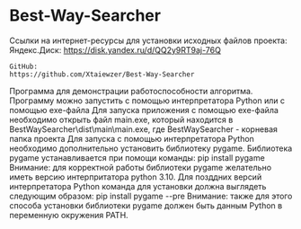 # Best-Way-Searcher
Ссылки на интернет-ресурсы для установки исходных файлов проекта:
	Яндекс.Диск:
	https://disk.yandex.ru/d/QQ2y9RT9aj-76Q

	GitHub:
	https://github.com/Xtaiewzer/Best-Way-Searcher


 Программа для демонстрации работоспособности алгоритма. Программу можно запустить с помощью интерпретатора Python или с помощью exe-файла
 Для запуска приложения с помощью exe-файла необходимо открыть файл main.exe, который находится в BestWaySearcher\dist\main\main.exe, где BestWaySearcher - корневая папка проекта
 Для запуска с помощью интерпретатора Python необходимо дополнительно установить библиотеку pygame. Библиотека pygame устанавливается при помощи команды:
	pip install pygame
 Внимание: для корректной работы библиотеки pygame желательно иметь версию интерпритатора python 3.10. Для позддних версий интерпретатора Python команда для установки должна выглядеть следующим образом:
	pip install pygame --pre
 Внимание: также для этого способа установки библиотеки pygame должен быть данным Python в переменную окружения PATH.
